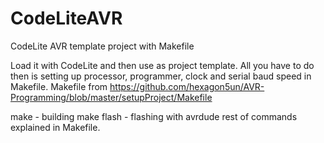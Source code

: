 # CodeLiteAVR
CodeLite AVR template project with Makefile

Load it with CodeLite and then use as project template. All you have to do then is setting up processor, programmer, clock and serial baud speed in Makefile.
Makefile from https://github.com/hexagon5un/AVR-Programming/blob/master/setupProject/Makefile

make - building
make flash - flashing with avrdude
rest of commands explained in Makefile.
